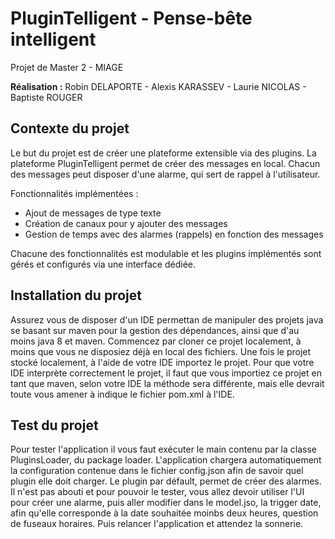 # PluginTelligent - Pense-bête intelligent
Projet de Master 2 - MIAGE

**Réalisation :** 
Robin DELAPORTE - Alexis KARASSEV - Laurie NICOLAS - Baptiste ROUGER

## Contexte du projet
Le but du projet est de créer une plateforme extensible via des plugins. La plateforme PluginTelligent permet de créer des messages en local. Chacun des messages peut disposer d'une alarme, qui sert de rappel à l'utilisateur.

Fonctionnalités implémentées : 
* Ajout de messages de type texte
* Création de canaux pour y ajouter des messages
* Gestion de temps avec des alarmes (rappels) en fonction des messages

Chacune des fonctionnalités est modulable et les plugins implémentés sont gérés et configurés via une interface dédiée. 

## Installation du projet
Assurez vous de disposer d'un IDE permettan de manipuler des projets java se basant sur maven pour la gestion des dépendances, ainsi que d'au moins java 8 et maven. 
Commencez par cloner ce projet localement, à moins que vous ne disposiez déjà en local des fichiers.
Une fois le projet stocké localement, à l'aide de votre IDE importez le projet.
Pour que votre IDE interprète correctement le projet, il faut que vous importiez ce projet en tant que maven, selon votre IDE la méthode sera différente, mais elle devrait toute vous amener à indique le fichier pom.xml à l'IDE.

## Test du projet
Pour tester l'application il vous faut exécuter le main contenu par la classe PluginsLoader, du package loader.
L'application chargera automatiquement la configuration contenue dans le fichier config.json afin de savoir quel plugin elle doit charger.
Le plugin par défault, permet de créer des alarmes. Il n'est pas abouti et pour pouvoir le tester, vous allez devoir utiliser l'UI pour créer une alarme, puis aller modifier dans le model.jso, la trigger date, afin qu'elle corresponde à la date souhaitée moinbs deux heures, question de fuseaux horaires.
Puis relancer l'application et attendez la sonnerie.

